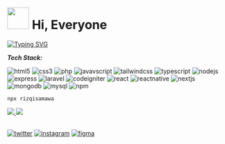 # <img width="50px" height="50px" src="https://user-images.githubusercontent.com/10743728/100195412-e2ca3780-2f29-11eb-98b0-26af8496f704.gif" width="36px" /> Hi, Everyone

[![Typing SVG](https://readme-typing-svg.herokuapp.com/?lines=Web+Developer;Frontend+Developer;Mobile+Developer;&color=00D7FF)](https://git.io/typing-svg)

***Tech Stack:***

![html5](https://img.shields.io/badge/HTML5-E34F26?style=for-the-badge&logo=html5&logoColor=white)
![css3](https://img.shields.io/badge/CSS3-1572B6?style=for-the-badge&logo=css3&logoColor=white)
![php](https://img.shields.io/badge/PHP-777BB4?style=for-the-badge&logo=php&logoColor=white)
![javavscript](https://img.shields.io/badge/JavaScript-F7DF1E?style=for-the-badge&logo=javascript&logoColor=black)
![tailwindcss](https://img.shields.io/badge/Tailwind_CSS-38B2AC?style=for-the-badge&logo=tailwind-css&logoColor=white)
![typescript](https://img.shields.io/badge/TypeScript-007ACC?style=for-the-badge&logo=typescript&logoColor=white)
![nodejs](https://img.shields.io/badge/Node.js-339933?style=for-the-badge&logo=nodedotjs&logoColor=white)
![express](https://img.shields.io/badge/Express.js-000000?style=for-the-badge&logo=express&logoColor=white)
![laravel](https://img.shields.io/badge/Laravel-C21010?style=for-the-badge&logo=laravel&logoColor=white)
![codeigniter](	https://img.shields.io/badge/Codeigniter-F77E21?style=for-the-badge&logo=codeigniter&logoColor=white)
![react](https://img.shields.io/badge/React-20232A?style=for-the-badge&logo=react&logoColor=61DAFB)
![reactnative](https://img.shields.io/badge/React_Native-20232A?style=for-the-badge&logo=react&logoColor=61DAFB)
![nextjs](https://img.shields.io/badge/next.js-000000?style=for-the-badge&logo=nextdotjs&logoColor=white)
![mongodb](https://img.shields.io/badge/MongoDB-4EA94B?style=for-the-badge&logo=mongodb&logoColor=white)
![mysql](https://img.shields.io/badge/MySQL-005C84?style=for-the-badge&logo=mysql&logoColor=white)
![npm](https://img.shields.io/badge/npm-CB3837?style=for-the-badge&logo=npm&logoColor=white)


`npx rizqisamawa`

<div align="left">
  <a href="https://github.com/anuraghazra/github-readme-stats"> 
    <img src="https://github-readme-stats.vercel.app/api?username=rizqisamawa&show_icons=true&theme=tokyonight&line_height=40&hide=issues"/>
    <img src="https://github-readme-stats.vercel.app/api/top-langs/?username=rizqisamawa&hide=issues&langs_count=4&theme=tokyonight"/>
  </a>
</div>

<br>

[![twitter](https://img.shields.io/badge/twitter-%231DA1F2.svg?&style=for-the-badge&logo=twitter&logoColor=white)](https://twitter.com/rizqisamawa11)
[![instagram](https://img.shields.io/badge/Instagram-E4405F?style=for-the-badge&logo=instagram&logoColor=white)](https://instagram.com/rizqisamawa)
[![figma](https://img.shields.io/badge/Figma-black?style=for-the-badge&logo=figma&logoColor=white)](https://www.figma.com/@rizqisamawa)
